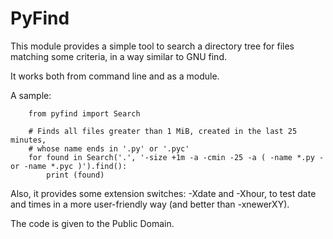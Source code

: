 PyFind
======

This module provides a simple tool to search a directory tree for files
matching some criteria, in a way similar to GNU find.

It works both from command line and as a module.

A sample:
```
	from pyfind import Search
	
	# Finds all files greater than 1 MiB, created in the last 25 minutes,
	# whose name ends in '.py' or '.pyc'
	for found in Search('.', '-size +1m -a -cmin -25 -a ( -name *.py -or -name *.pyc )').find():
		print (found)
```
		
Also, it provides some extension switches: -Xdate and -Xhour, to test date
and times in a more user-friendly way (and better than -xnewerXY).


The code is given to the Public Domain.